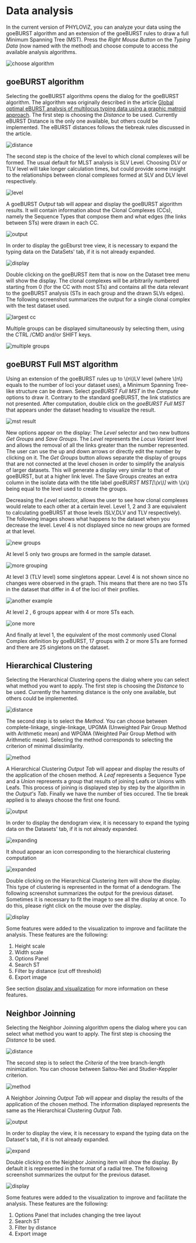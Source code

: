 # Data analysis

In the current version of PHYLOViZ, you can analyze your data using the goeBURST algorithm and an extension of the goeBURST rules to draw a full Minimum Spanning Tree (MST). Press the _Right Mouse Button_ on the _Typing Data_ (now named with the method) and choose compute to access the available analysis algorithms.

![choose algorithm](_images/GEB1.png)

## goeBURST algorithm

Selecting the goeBURST algorithms opens the dialog for the goeBURST algorithm. The algorithm was originally described in the article [Global optimal eBURST analysis of multilocus typing data using a graphic matroid approach](http://www.biomedcentral.com/1471-2105/10/152). The first step is choosing the _Distance_ to be used. Currently eBURST Distance is the only one available, but others could be implemented. The eBURST distances follows the tiebreak rules discussed in the article. 

![distance](_images/goeBURST1.png)

The second step is the choice of the level to which clonal complexes will be formed. The usual default for MLST analysis is SLV Level. Choosing DLV or TLV level will take longer calculation times, but could provide some insight to the relationships between clonal complexes formed at SLV and DLV level respectively.

![level](_images/goeBURST2.png)

A goeBURST _Output_ tab will appear and display the goeBURST algorithm results. It will contain information about the Clonal Complexes (CCs), namely the Sequence Types that compose them and what edges (the links between STs) were drawn in each CC.

![output](_images/GEB2.png)

In order to display the goEburst tree view, it is necessary to expand the typing data on the DataSets' tab, if it is not already expanded.

![display](_images/GEB3.png)

Double clicking on the goeBURST item that is now on the Dataset tree menu will show the display. The clonal complexes will be arbitrarily numbered starting from 0 (for the CC with most STs) and contains all the data relevant to the goeBURST analysis (STs in each group and the drawn SLVs edges). The following screenshot summarizes the output for a single clonal complex with the test dataset used.

![largest cc](_images/goeBURSTcc0display.png)

Multiple groups can be displayed simultaneously by selecting them, using the CTRL /CMD and/or SHIFT keys.

![multiple groups](_images/GEB4.png)

## goeBURST Full MST algorithm

Using an extension of the goeBURST rules up to \\(n\\)LV level (where \\(n\\) equals to the number of loci your dataset uses), a Minimum Spanning Tree-like structure can be drawn. Select _goeBURST Full MST_ in the _Compute_ options to draw it. Contrary to the standard goeBURST, the link statistics are not presented. After computation, double click on the _goeBURST Full MST_ that appears under the dataset heading to visualize the result.

![mst result](_images/GEB5.png)

New options appear on the display: The _Level_ selector and two new buttons _Get Groups_ and _Save Groups_. The _Level_ represents the _Locus Variant_ level and allows the removal of all the links greater than the number represented. The user can use the up and down arrows or directly edit the number by clicking on it. The _Get Groups_ button allows separate the display of groups that are not connected at the level chosen in order to simplify the analysis of larger datasets. This will generate a display very similar to that of goeBURST, but at a higher link level. The Save Groups creates an extra column in the isolate data with the title label _goeBURST MST[\\(x\\)]_ with \\(x\\) being equal to the level used to create the groups. 

Decreasing the _Level_ selector, allows the user to see how clonal complexes would relate to each other at a certain level. Level 1, 2 and 3 are equivalent to calculating goeBURST at those levels (SLV,DLV and TLV respectively). The following images shows what happens to the dataset when you decrease the level. Level 4 is not displayed since no new groups are formed at that level.

![new groups](_images/GEB6.png)

At level 5 only two groups are formed in the sample dataset.

![more grouping](_images/GEB7.png)

At level 3 (TLV level) some singletons appear. Level 4 is not shown since no changes were observed in the graph. This means that there are no two STs in the dataset that differ in 4 of the loci of their profiles.

![another example](_images/GEB8.png)

At level 2 , 6 groups appear with 4 or more STs each.

![one more](_images/GEB9.png)

And finally at level 1, the equivalent of the most commonly used Clonal Complex definition by goeBURST, 17 groups with 2 or more STs are formed and there are 25 singletons on the dataset.

## Hierarchical Clustering

Selecting the Hierarchical Clustering opens the dialog where you can select what method you want to apply.
The first step is choosing the _Distance_ to be used. Currently the hamming distance is the only one available, but others could be implemented.

![distance](_images/HC1.png)

The second step is to select the _Method_. You can choose between complete-linkage, single-linkage, UPGMA (Unweighted Pair Group Method with Arithmetic mean) and WPGMA (Weighted Pair Group Method with Arithmetic mean). Selecting the method corresponds to selecting the  criterion of minimal dissimilarity. 

![method](_images/HC2.png)

A Hierarchical Clustering _Output Tab_ will appear and display the results of the application of the chosen method. A _Leaf_ represents a Sequence Type and a _Union_ represents a group that results of joining Leafs or Unions with Leafs. 
This process of joining is displayed step by step by the algorithm in the _Output's Tab_.
Finally we have the number of ties occured. The tie break applied is to always choose the first one found.

![output](_images/HC3.png)

In order to display the dendogram view, it is necessary to expand the typing data on the Datasets' tab, if it is not already expanded.

![expanding](_images/HC4.png)

It shoud appear an icon corresponding to the hierarchical clustering computation

![expanded](_images/HC5.png)

Double clicking on the Hierarchical Clustering item will show the display. This type of clustering is represented in the format of a dendogram.
The following screenshot summarizes the output for the previous dataset. Sometimes it is necessary to fit the image to see all  the display at once. To do this, please right click on the mouse over the display. 

![display](_images/HC6.png)

Some features were added to the visualization to improve and facilitate the analysis. 
These features are the following: 
1. Height scale
2. Width scale
3. Options Panel
4. Search ST
5. Filter by distance (cut off threshold)
6. Export image

See section <a href="http://phyloviz.readthedocs.io/en/latest/display_and_visualization.html">display and visualization</a> for more information on these features.


## Neighbor Joinning

Selecting the Neighbor Joinning algorithm opens the dialog where you can select what method you want to apply.
The first step is choosing the _Distance_ to be used.

![distance](_images/NJ1.png)

The second step is to select the _Criteria_ of the tree branch-length minimization. You can choose between Saitou-Nei and Studier-Keppler criterion.

![method](_images/NJ2.png)

A Neighbor Joinning _Output Tab_ will appear and display the results of the application of the chosen method. The information displayed represents the same as the Hierarchical Clustering _Output Tab_.

![output](_images/NJ3.png)

In order to display the view, it is necessary to expand the typing data on the Dataset's tab, if it is not already expanded.

![expand](_images/NJ4.png)

Double clicking on the Neighbor Joinning item will show the display. By default it is represented in the format of a radial tree. The following screenshot summarizes the output for the previous dataset.

![display](_images/NJ5.png)

Some features were added to the visualization to improve and facilitate the analysis. 
These features are the following:
1. Options Panel that includes changing the tree layout
2. Search ST
3. Filter by distance
4. Export image



